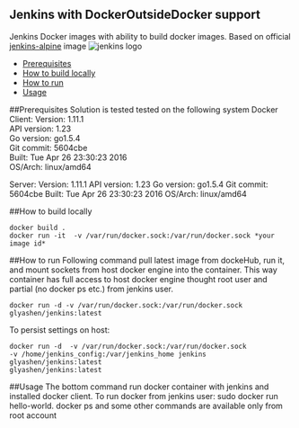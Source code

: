 ## Jenkins with DockerOutsideDocker support
Jenkins  Docker images with ability to build docker images. Based on official [jenkins-alpine](https://hub.docker.com/_/jenkins/) image
![jenkins logo](http://i.imgur.com/KC6TAD3.png)
* [Prerequisites](#Prerequisites)
* [How to build locally](#How-to-build-locally)
* [How to run](#How-to-run)
* [Usage](#Usage)

##Prerequisites
Solution is tested tested on the following system
Docker Client:
 Version:      1.11.1<br>
 API version:  1.23<br>
 Go version:   go1.5.4<br>
 Git commit:   5604cbe<br>
 Built:        Tue Apr 26 23:30:23 2016<br>
 OS/Arch:      linux/amd64<br>

Server:
 Version:      1.11.1
 API version:  1.23
 Go version:   go1.5.4
 Git commit:   5604cbe
 Built:        Tue Apr 26 23:30:23 2016
 OS/Arch:      linux/amd64

##How to build locally

    docker build .
    docker run -it  -v /var/run/docker.sock:/var/run/docker.sock *your image id*

##How to run
Following command pull latest image from dockeHub, run it, and mount sockets from
host docker engine into the container. This way container has full access to host docker engine
thought root user and partial  (no docker ps etc.) from jenkins user.

    docker run -d -v /var/run/docker.sock:/var/run/docker.sock glyashen/jenkins:latest

To persist settings on host:

    docker run -d  -v /var/run/docker.sock:/var/run/docker.sock
    -v /home/jenkins_config:/var/jenkins_home jenkins glyashen/jenkins:latest
    glyashen/jenkins:latest

##Usage
The bottom command run docker container with jenkins and
installed docker client. To run docker from jenkins user:
sudo docker run hello-world.
docker ps and some other commands are available only from
root  account



